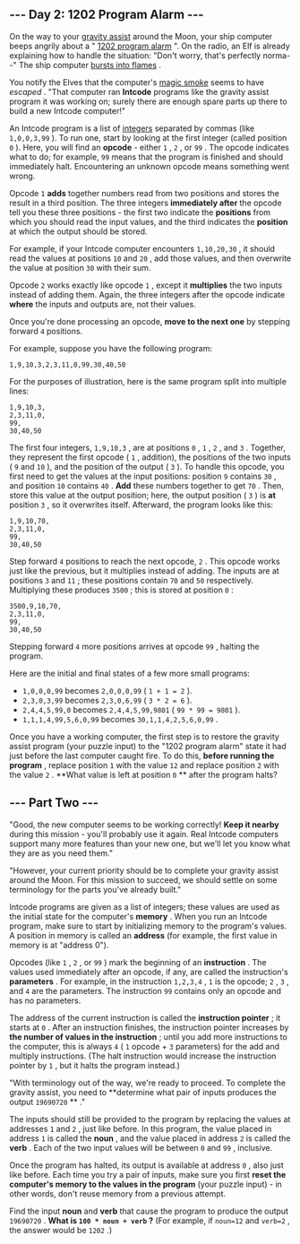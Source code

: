 ## --- Day 2: 1202 Program Alarm ---

On the way to your [gravity assist](https://en.wikipedia.org/wiki/Gravity_assist) around the Moon, your ship computer beeps angrily about a " [1202 program alarm](https://www.hq.nasa.gov/alsj/a11/a11.landing.html#1023832) ". On the radio, an Elf is already explaining how to handle the situation: "Don't worry, that's perfectly norma--" The ship computer [bursts into flames](https://en.wikipedia.org/wiki/Halt_and_Catch_Fire) .

You notify the Elves that the computer's [magic smoke](https://en.wikipedia.org/wiki/Magic_smoke) seems to have *escaped* . "That computer ran **Intcode** programs like the gravity assist program it was working on; surely there are enough spare parts up there to build a new Intcode computer!"

An Intcode program is a list of [integers](https://en.wikipedia.org/wiki/Integer) separated by commas (like `1,0,0,3,99` ).  To run one, start by looking at the first integer (called position `0` ). Here, you will find an **opcode** - either `1` , `2` , or `99` . The opcode indicates what to do; for example, `99` means that the program is finished and should immediately halt. Encountering an unknown opcode means something went wrong.

Opcode `1`  **adds** together numbers read from two positions and stores the result in a third position. The three integers **immediately after** the opcode tell you these three positions - the first two indicate the **positions** from which you should read the input values, and the third indicates the **position** at which the output should be stored.

For example, if your Intcode computer encounters `1,10,20,30` , it should read the values at positions `10` and `20` , add those values, and then overwrite the value at position `30` with their sum.

Opcode `2` works exactly like opcode `1` , except it **multiplies** the two inputs instead of adding them. Again, the three integers after the opcode indicate **where** the inputs and outputs are, not their values.

Once you're done processing an opcode, **move to the next one** by stepping forward `4` positions.

For example, suppose you have the following program:
```
1,9,10,3,2,3,11,0,99,30,40,50
```

For the purposes of illustration, here is the same program split into multiple lines:
```
1,9,10,3,
2,3,11,0,
99,
30,40,50
```

The first four integers, `1,9,10,3` , are at positions `0` , `1` , `2` , and `3` . Together, they represent the first opcode ( `1` , addition), the positions of the two inputs ( `9` and `10` ), and the position of the output ( `3` ).  To handle this opcode, you first need to get the values at the input positions: position `9` contains `30` , and position `10` contains `40` . **Add** these numbers together to get `70` .  Then, store this value at the output position; here, the output position ( `3` ) is **at** position `3` , so it overwrites itself.  Afterward, the program looks like this:
```
1,9,10,70,
2,3,11,0,
99,
30,40,50
```

Step forward `4` positions to reach the next opcode, `2` . This opcode works just like the previous, but it multiplies instead of adding.  The inputs are at positions `3` and `11` ; these positions contain `70` and `50` respectively. Multiplying these produces `3500` ; this is stored at position `0` :
```
3500,9,10,70,
2,3,11,0,
99,
30,40,50
```

Stepping forward `4` more positions arrives at opcode `99` , halting the program.

Here are the initial and final states of a few more small programs:

-  `1,0,0,0,99` becomes `2,0,0,0,99` ( `1 + 1 = 2` ).
-  `2,3,0,3,99` becomes `2,3,0,6,99` ( `3 * 2 = 6` ).
-  `2,4,4,5,99,0` becomes `2,4,4,5,99,9801` ( `99 * 99 = 9801` ).
-  `1,1,1,4,99,5,6,0,99` becomes `30,1,1,4,2,5,6,0,99` .


Once you have a working computer, the first step is to restore the gravity assist program (your puzzle input) to the "1202 program alarm" state it had just before the last computer caught fire. To do this, **before running the program** , replace position `1` with the value `12` and replace position `2` with the value `2` . **What value is left at position `0` ** after the program halts?
## --- Part Two ---

"Good, the new computer seems to be working correctly! **Keep it nearby** during this mission - you'll probably use it again. Real Intcode computers support many more features than your new one, but we'll let you know what they are as you need them."

"However, your current priority should be to complete your gravity assist around the Moon. For this mission to succeed, we should settle on some terminology for the parts you've already built."

Intcode programs are given as a list of integers; these values are used as the initial state for the computer's **memory** . When you run an Intcode program, make sure to start by initializing memory to the program's values. A position in memory is called an **address** (for example, the first value in memory is at "address 0").

Opcodes (like `1` , `2` , or `99` ) mark the beginning of an **instruction** .  The values used immediately after an opcode, if any, are called the instruction's **parameters** .  For example, in the instruction `1,2,3,4` , `1` is the opcode; `2` , `3` , and `4` are the parameters. The instruction `99` contains only an opcode and has no parameters.

The address of the current instruction is called the **instruction pointer** ; it starts at `0` .  After an instruction finishes, the instruction pointer increases by **the number of values in the instruction** ; until you add more instructions to the computer, this is always `4` ( `1` opcode + `3` parameters) for the add and multiply instructions. (The halt instruction would increase the instruction pointer by `1` , but it halts the program instead.)

"With terminology out of the way, we're ready to proceed. To complete the gravity assist, you need to **determine what pair of inputs produces the output `19690720` ** ."

The inputs should still be provided to the program by replacing the values at addresses `1` and `2` , just like before.  In this program, the value placed in address `1` is called the **noun** , and the value placed in address `2` is called the **verb** .   Each of the two input values will be between `0` and `99` , inclusive.

Once the program has halted, its output is available at address `0` , also just like before. Each time you try a pair of inputs, make sure you first **reset the computer's memory to the values in the program** (your puzzle input) - in other words, don't reuse memory from a previous attempt.

Find the input **noun** and **verb** that cause the program to produce the output `19690720` . **What is `100 * noun + verb` ?** (For example, if `noun=12` and `verb=2` , the answer would be `1202` .)
